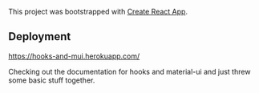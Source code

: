 This project was bootstrapped with [Create React App](https://github.com/facebook/create-react-app).

## Deployment 

https://hooks-and-mui.herokuapp.com/

Checking out the documentation for hooks and material-ui and just threw some basic stuff together.




